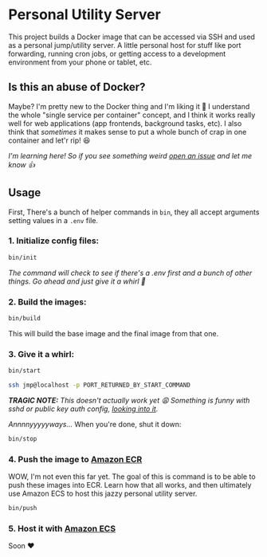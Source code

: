 # Personal Utility Server

This project builds a Docker image that can be accessed via SSH and used as a personal jump/utility server. A little personal host for stuff like port forwarding, running cron jobs, or getting access to a development environment from your phone or tablet, etc.

## Is this an abuse of Docker?

Maybe? I'm pretty new to the Docker thing and I'm liking it :slightly_smiling_face: I understand the whole "single service per container" concept, and I think it works really well for web applications (app frontends, background tasks, etc). I also think that _sometimes_ it makes sense to put a whole bunch of crap in one container and let'r rip! :laughing:

_I'm learning here! So if you see something weird [open an issue](https://github.com/heycarsten/utility-server/issues/new) and let me know :+1:_

## Usage

First, There's a bunch of helper commands in `bin`, they all accept arguments setting values in a `.env` file.

### 1. Initialize config files:

```bash
bin/init
```

_The command will check to see if there's a .env first and a bunch of other things. Go ahead and just give it a whirl :metal:_

### 2. Build the images:

```bash
bin/build
```

This will build the base image and the final image from that one.

### 3. Give it a whirl:

```bash
bin/start
```

```bash
ssh jmp@localhost -p PORT_RETURNED_BY_START_COMMAND
```

_**TRAGIC NOTE:** This doesn't actually work yet :weary: Something is funny with sshd or public key auth config, [looking into it](https://github.com/heycarsten/utility-server/issues/1)._

_Annnnyyyyyways…_ When you're done, shut it down:

```bash
bin/stop
```

### 4. Push the image to [Amazon ECR](https://aws.amazon.com/ecr/)

WOW, I'm not even this far yet. The goal of this is command is to be able to push these images into ECR. Learn how that all works, and then ultimately use Amazon ECS to host this jazzy personal utility server.

```bash
bin/push
```

### 5. Host it with [Amazon ECS](https://aws.amazon.com/ecs/)

Soon :heart:
